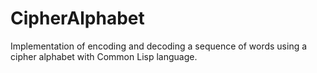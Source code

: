 # CipherAlphabet
Implementation of encoding and decoding a sequence of words using a cipher alphabet with Common Lisp language.
